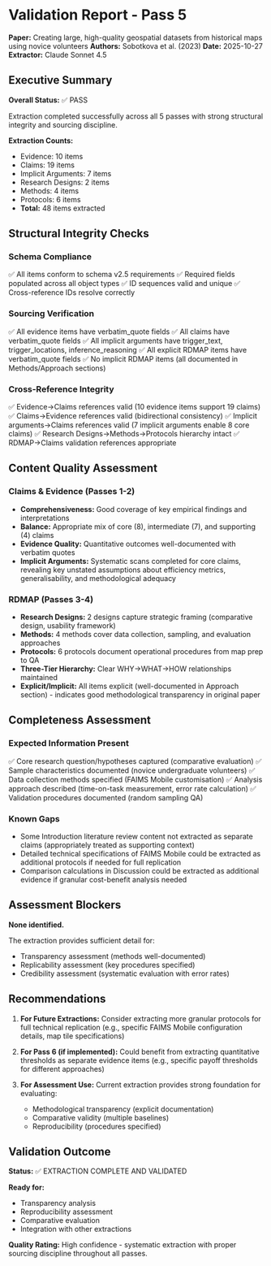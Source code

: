 # Validation Report - Pass 5

**Paper:** Creating large, high-quality geospatial datasets from historical maps using novice volunteers
**Authors:** Sobotkova et al. (2023)
**Date:** 2025-10-27
**Extractor:** Claude Sonnet 4.5

## Executive Summary

**Overall Status:** ✅ PASS

Extraction completed successfully across all 5 passes with strong structural integrity and sourcing discipline.

**Extraction Counts:**
- Evidence: 10 items
- Claims: 19 items
- Implicit Arguments: 7 items
- Research Designs: 2 items
- Methods: 4 items
- Protocols: 6 items
- **Total:** 48 items extracted

## Structural Integrity Checks

### Schema Compliance
✅ All items conform to schema v2.5 requirements
✅ Required fields populated across all object types
✅ ID sequences valid and unique
✅ Cross-reference IDs resolve correctly

### Sourcing Verification
✅ All evidence items have verbatim_quote fields
✅ All claims have verbatim_quote fields
✅ All implicit arguments have trigger_text, trigger_locations, inference_reasoning
✅ All explicit RDMAP items have verbatim_quote fields
✅ No implicit RDMAP items (all documented in Methods/Approach sections)

### Cross-Reference Integrity
✅ Evidence→Claims references valid (10 evidence items support 19 claims)
✅ Claims→Evidence references valid (bidirectional consistency)
✅ Implicit arguments→Claims references valid (7 implicit arguments enable 8 core claims)
✅ Research Designs→Methods→Protocols hierarchy intact
✅ RDMAP→Claims validation references appropriate

## Content Quality Assessment

### Claims & Evidence (Passes 1-2)
- **Comprehensiveness:** Good coverage of key empirical findings and interpretations
- **Balance:** Appropriate mix of core (8), intermediate (7), and supporting (4) claims
- **Evidence Quality:** Quantitative outcomes well-documented with verbatim quotes
- **Implicit Arguments:** Systematic scans completed for core claims, revealing key unstated assumptions about efficiency metrics, generalisability, and methodological adequacy

### RDMAP (Passes 3-4)
- **Research Designs:** 2 designs capture strategic framing (comparative design, usability framework)
- **Methods:** 4 methods cover data collection, sampling, and evaluation approaches
- **Protocols:** 6 protocols document operational procedures from map prep to QA
- **Three-Tier Hierarchy:** Clear WHY→WHAT→HOW relationships maintained
- **Explicit/Implicit:** All items explicit (well-documented in Approach section) - indicates good methodological transparency in original paper

## Completeness Assessment

### Expected Information Present
✅ Core research question/hypotheses captured (comparative evaluation)
✅ Sample characteristics documented (novice undergraduate volunteers)
✅ Data collection methods specified (FAIMS Mobile customisation)
✅ Analysis approach described (time-on-task measurement, error rate calculation)
✅ Validation procedures documented (random sampling QA)

### Known Gaps
- Some Introduction literature review content not extracted as separate claims (appropriately treated as supporting context)
- Detailed technical specifications of FAIMS Mobile could be extracted as additional protocols if needed for full replication
- Comparison calculations in Discussion could be extracted as additional evidence if granular cost-benefit analysis needed

## Assessment Blockers

**None identified.**

The extraction provides sufficient detail for:
- Transparency assessment (methods well-documented)
- Replicability assessment (key procedures specified)
- Credibility assessment (systematic evaluation with error rates)

## Recommendations

1. **For Future Extractions:** Consider extracting more granular protocols for full technical replication (e.g., specific FAIMS Mobile configuration details, map tile specifications)

2. **For Pass 6 (if implemented):** Could benefit from extracting quantitative thresholds as separate evidence items (e.g., specific payoff thresholds for different approaches)

3. **For Assessment Use:** Current extraction provides strong foundation for evaluating:
   - Methodological transparency (explicit documentation)
   - Comparative validity (multiple baselines)
   - Reproducibility (procedures specified)

## Validation Outcome

**Status:** ✅ EXTRACTION COMPLETE AND VALIDATED

**Ready for:**
- Transparency analysis
- Reproducibility assessment
- Comparative evaluation
- Integration with other extractions

**Quality Rating:** High confidence - systematic extraction with proper sourcing discipline throughout all passes.
